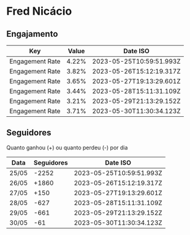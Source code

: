 # Fred Nicácio

## Engajamento

| Key             | Value | Date ISO                 |
| --------------- | ----- | ------------------------ |
| Engagement Rate | 4.22% | 2023-05-25T10:59:51.993Z |
| Engagement Rate | 3.82% | 2023-05-26T15:12:19.317Z |
| Engagement Rate | 3.65% | 2023-05-27T19:13:29.601Z |
| Engagement Rate | 3.44% | 2023-05-28T15:11:31.109Z |
| Engagement Rate | 3.21% | 2023-05-29T21:13:29.152Z |
| Engagement Rate | 3.71% | 2023-05-30T11:30:34.123Z |

## Seguidores

Quanto ganhou (+) ou quanto perdeu (-) por dia

| Data  | Seguidores | Date ISO                 |
| ----- | ---------- | ------------------------ |
| 25/05 | -2252      | 2023-05-25T10:59:51.993Z |
| 26/05 | +1860      | 2023-05-26T15:12:19.317Z |
| 27/05 | +150       | 2023-05-27T19:13:29.601Z |
| 28/05 | -627       | 2023-05-28T15:11:31.109Z |
| 29/05 | -661       | 2023-05-29T21:13:29.152Z |
| 30/05 | -61        | 2023-05-30T11:30:34.123Z |